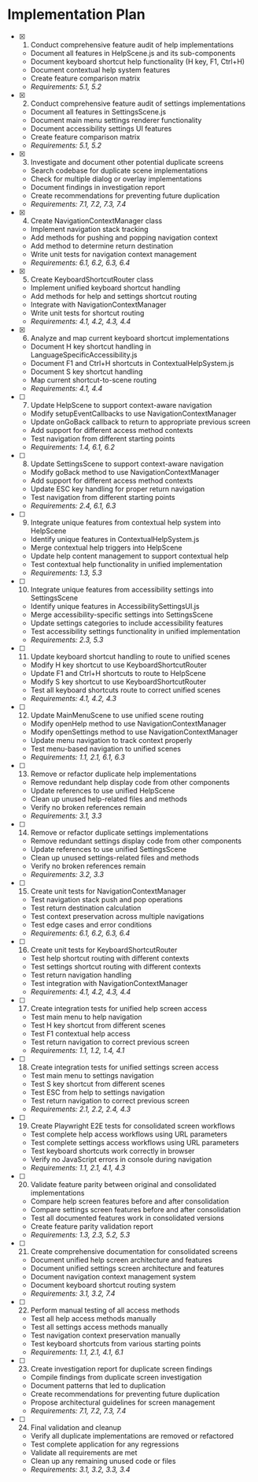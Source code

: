 # Implementation Plan

- [x] 1. Conduct comprehensive feature audit of help implementations
  - Document all features in HelpScene.js and its sub-components
  - Document keyboard shortcut help functionality (H key, F1, Ctrl+H)
  - Document contextual help system features
  - Create feature comparison matrix
  - _Requirements: 5.1, 5.2_

- [x] 2. Conduct comprehensive feature audit of settings implementations
  - Document all features in SettingsScene.js
  - Document main menu settings renderer functionality
  - Document accessibility settings UI features
  - Create feature comparison matrix
  - _Requirements: 5.1, 5.2_

- [x] 3. Investigate and document other potential duplicate screens
  - Search codebase for duplicate scene implementations
  - Check for multiple dialog or overlay implementations
  - Document findings in investigation report
  - Create recommendations for preventing future duplication
  - _Requirements: 7.1, 7.2, 7.3, 7.4_

- [x] 4. Create NavigationContextManager class
  - Implement navigation stack tracking
  - Add methods for pushing and popping navigation context
  - Add method to determine return destination
  - Write unit tests for navigation context management
  - _Requirements: 6.1, 6.2, 6.3, 6.4_

- [x] 5. Create KeyboardShortcutRouter class
  - Implement unified keyboard shortcut handling
  - Add methods for help and settings shortcut routing
  - Integrate with NavigationContextManager
  - Write unit tests for shortcut routing
  - _Requirements: 4.1, 4.2, 4.3, 4.4_

- [x] 6. Analyze and map current keyboard shortcut implementations
  - Document H key shortcut handling in LanguageSpecificAccessibility.js
  - Document F1 and Ctrl+H shortcuts in ContextualHelpSystem.js
  - Document S key shortcut handling
  - Map current shortcut-to-scene routing
  - _Requirements: 4.1, 4.4_

- [ ] 7. Update HelpScene to support context-aware navigation
  - Modify setupEventCallbacks to use NavigationContextManager
  - Update onGoBack callback to return to appropriate previous screen
  - Add support for different access method contexts
  - Test navigation from different starting points
  - _Requirements: 1.4, 6.1, 6.2_

- [ ] 8. Update SettingsScene to support context-aware navigation
  - Modify goBack method to use NavigationContextManager
  - Add support for different access method contexts
  - Update ESC key handling for proper return navigation
  - Test navigation from different starting points
  - _Requirements: 2.4, 6.1, 6.3_

- [ ] 9. Integrate unique features from contextual help system into HelpScene
  - Identify unique features in ContextualHelpSystem.js
  - Merge contextual help triggers into HelpScene
  - Update help content management to support contextual help
  - Test contextual help functionality in unified implementation
  - _Requirements: 1.3, 5.3_

- [ ] 10. Integrate unique features from accessibility settings into SettingsScene
  - Identify unique features in AccessibilitySettingsUI.js
  - Merge accessibility-specific settings into SettingsScene
  - Update settings categories to include accessibility features
  - Test accessibility settings functionality in unified implementation
  - _Requirements: 2.3, 5.3_

- [ ] 11. Update keyboard shortcut handling to route to unified scenes
  - Modify H key shortcut to use KeyboardShortcutRouter
  - Update F1 and Ctrl+H shortcuts to route to HelpScene
  - Modify S key shortcut to use KeyboardShortcutRouter
  - Test all keyboard shortcuts route to correct unified scenes
  - _Requirements: 4.1, 4.2, 4.3_

- [ ] 12. Update MainMenuScene to use unified scene routing
  - Modify openHelp method to use NavigationContextManager
  - Modify openSettings method to use NavigationContextManager
  - Update menu navigation to track context properly
  - Test menu-based navigation to unified scenes
  - _Requirements: 1.1, 2.1, 6.1, 6.3_

- [ ] 13. Remove or refactor duplicate help implementations
  - Remove redundant help display code from other components
  - Update references to use unified HelpScene
  - Clean up unused help-related files and methods
  - Verify no broken references remain
  - _Requirements: 3.1, 3.3_

- [ ] 14. Remove or refactor duplicate settings implementations
  - Remove redundant settings display code from other components
  - Update references to use unified SettingsScene
  - Clean up unused settings-related files and methods
  - Verify no broken references remain
  - _Requirements: 3.2, 3.3_

- [ ] 15. Create unit tests for NavigationContextManager
  - Test navigation stack push and pop operations
  - Test return destination calculation
  - Test context preservation across multiple navigations
  - Test edge cases and error conditions
  - _Requirements: 6.1, 6.2, 6.3, 6.4_

- [ ] 16. Create unit tests for KeyboardShortcutRouter
  - Test help shortcut routing with different contexts
  - Test settings shortcut routing with different contexts
  - Test return navigation handling
  - Test integration with NavigationContextManager
  - _Requirements: 4.1, 4.2, 4.3, 4.4_

- [ ] 17. Create integration tests for unified help screen access
  - Test main menu to help navigation
  - Test H key shortcut from different scenes
  - Test F1 contextual help access
  - Test return navigation to correct previous screen
  - _Requirements: 1.1, 1.2, 1.4, 4.1_

- [ ] 18. Create integration tests for unified settings screen access
  - Test main menu to settings navigation
  - Test S key shortcut from different scenes
  - Test ESC from help to settings navigation
  - Test return navigation to correct previous screen
  - _Requirements: 2.1, 2.2, 2.4, 4.3_

- [ ] 19. Create Playwright E2E tests for consolidated screen workflows
  - Test complete help access workflows using URL parameters
  - Test complete settings access workflows using URL parameters
  - Test keyboard shortcuts work correctly in browser
  - Verify no JavaScript errors in console during navigation
  - _Requirements: 1.1, 2.1, 4.1, 4.3_

- [ ] 20. Validate feature parity between original and consolidated implementations
  - Compare help screen features before and after consolidation
  - Compare settings screen features before and after consolidation
  - Test all documented features work in consolidated versions
  - Create feature parity validation report
  - _Requirements: 1.3, 2.3, 5.2, 5.3_

- [ ] 21. Create comprehensive documentation for consolidated screens
  - Document unified help screen architecture and features
  - Document unified settings screen architecture and features
  - Document navigation context management system
  - Document keyboard shortcut routing system
  - _Requirements: 3.1, 3.2, 7.4_

- [ ] 22. Perform manual testing of all access methods
  - Test all help access methods manually
  - Test all settings access methods manually
  - Test navigation context preservation manually
  - Test keyboard shortcuts from various starting points
  - _Requirements: 1.1, 2.1, 4.1, 6.1_

- [ ] 23. Create investigation report for duplicate screen findings
  - Compile findings from duplicate screen investigation
  - Document patterns that led to duplication
  - Create recommendations for preventing future duplication
  - Propose architectural guidelines for screen management
  - _Requirements: 7.1, 7.2, 7.3, 7.4_

- [ ] 24. Final validation and cleanup
  - Verify all duplicate implementations are removed or refactored
  - Test complete application for any regressions
  - Validate all requirements are met
  - Clean up any remaining unused code or files
  - _Requirements: 3.1, 3.2, 3.3, 3.4_